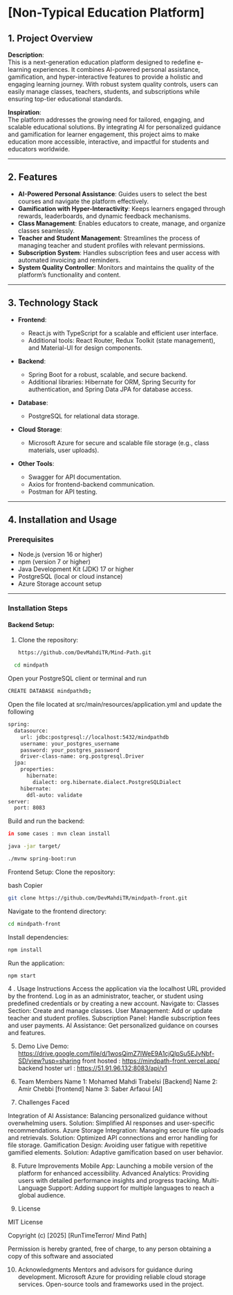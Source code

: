 # [Non-Typical Education Platform]

## 1. Project Overview

**Description**:  
This is a next-generation education platform designed to redefine e-learning experiences. It combines AI-powered personal assistance, gamification, and hyper-interactive features to provide a holistic and engaging learning journey. With robust system quality controls, users can easily manage classes, teachers, students, and subscriptions while ensuring top-tier educational standards.

**Inspiration**:  
The platform addresses the growing need for tailored, engaging, and scalable educational solutions. By integrating AI for personalized guidance and gamification for learner engagement, this project aims to make education more accessible, interactive, and impactful for students and educators worldwide.

---

## 2. Features

- **AI-Powered Personal Assistance**: Guides users to select the best courses and navigate the platform effectively.
- **Gamification with Hyper-Interactivity**: Keeps learners engaged through rewards, leaderboards, and dynamic feedback mechanisms.
- **Class Management**: Enables educators to create, manage, and organize classes seamlessly.
- **Teacher and Student Management**: Streamlines the process of managing teacher and student profiles with relevant permissions.
- **Subscription System**: Handles subscription fees and user access with automated invoicing and reminders.
- **System Quality Controller**: Monitors and maintains the quality of the platform’s functionality and content.

---

## 3. Technology Stack

- **Frontend**:  
  - React.js with TypeScript for a scalable and efficient user interface.
  - Additional tools: React Router, Redux Toolkit (state management), and Material-UI for design components.

- **Backend**:  
  - Spring Boot for a robust, scalable, and secure backend.
  - Additional libraries: Hibernate for ORM, Spring Security for authentication, and Spring Data JPA for database access.

- **Database**:  
  - PostgreSQL for relational data storage.

- **Cloud Storage**:  
  - Microsoft Azure for secure and scalable file storage (e.g., class materials, user uploads).

- **Other Tools**:  
  - Swagger for API documentation.
  - Axios for frontend-backend communication.
  - Postman for API testing.

---

## 4. Installation and Usage

### **Prerequisites**

- Node.js (version 16 or higher)
- npm (version 7 or higher)
- Java Development Kit (JDK) 17 or higher
- PostgreSQL (local or cloud instance)
- Azure Storage account setup

---

### **Installation Steps**

#### Backend Setup:

1. Clone the repository:
   ```bash
   https://github.com/DevMahdiTR/Mind-Path.git

```bash
  cd mindpath
```

Open your PostgreSQL client or terminal and run
```bash
CREATE DATABASE mindpathdb;
```
Open the file located at src/main/resources/application.yml and update the following
```bash
spring:
  datasource:
    url: jdbc:postgresql://localhost:5432/mindpathdb
    username: your_postgres_username
    password: your_postgres_password
    driver-class-name: org.postgresql.Driver
  jpa:
    properties:
      hibernate:
        dialect: org.hibernate.dialect.PostgreSQLDialect
    hibernate:
      ddl-auto: validate
server:
  port: 8083

```
Build and run the backend:
```bash
in some cases : mvn clean install

java -jar target/

./mvnw spring-boot:run
```
Frontend Setup:
Clone the repository:

bash
Copier
```bash
git clone https://github.com/DevMahdiTR/mindpath-front.git
```
Navigate to the frontend directory:

```bash
cd mindpath-front
```

Install dependencies:


```bash
npm install
```

Run the application:
```bash
npm start
```

4 . Usage Instructions
Access the application via the localhost URL provided by the frontend.
Log in as an administrator, teacher, or student using predefined credentials or by creating a new account.
Navigate to:
Classes Section: Create and manage classes.
User Management: Add or update teacher and student profiles.
Subscription Panel: Handle subscription fees and user payments.
AI Assistance: Get personalized guidance on courses and features.

5. Demo
Live Demo: https://drive.google.com/file/d/1wosQimZ7lWeE9A1cjQIpSu5EJvNbf-SD/view?usp=sharing
front hosted : https://mindpath-front.vercel.app/
backend hoster url : https://51.91.96.132:8083/api/v1

6. Team Members
Name 1: Mohamed Mahdi Trabelsi [Backend]
Name 2: Amir Chebbi [frontend]
Name 3: Saber Arfaoui [AI]

7. Challenges Faced

Integration of AI Assistance: Balancing personalized guidance without overwhelming users.
Solution: Simplified AI responses and user-specific recommendations.
Azure Storage Integration: Managing secure file uploads and retrievals.
Solution: Optimized API connections and error handling for file storage.
Gamification Design: Avoiding user fatigue with repetitive gamified elements.
Solution: Adaptive gamification based on user behavior.


8. Future Improvements
Mobile App: Launching a mobile version of the platform for enhanced accessibility.
Advanced Analytics: Providing users with detailed performance insights and progress tracking.
Multi-Language Support: Adding support for multiple languages to reach a global audience.


9. License

MIT License

Copyright (c) [2025] [RunTimeTerror/ Mind Path]

Permission is hereby granted, free of charge, to any person obtaining a copy of this software and associated


10. Acknowledgments
Mentors and advisors for guidance during development.
Microsoft Azure for providing reliable cloud storage services.
Open-source tools and frameworks used in the project.

